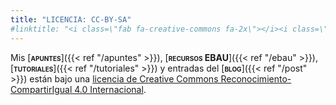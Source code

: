 ```yaml
---
title: "LICENCIA: CC-BY-SA"
#linktitle: "<i class=\"fab fa-creative-commons fa-2x\"></i><i class=\"fab fa-creative-commons-by fa-2x\"></i><i class=\"fab fa-creative-commons-sa fa-2x\"></i>"
---
```


Mis [<span style="font-variant:small-caps;">**apuntes**</span>]({{< ref "/apuntes" >}}), [<span style="font-variant:small-caps;">**recursos EBAU**</span>]({{< ref "/ebau" >}}), [<span style="font-variant:small-caps;">**tutoriales**</span>]({{< ref "/tutoriales" >}}) y entradas del [<span style="font-variant:small-caps;">**blog**</span>]({{< ref "/post" >}}) están bajo una [licencia de Creative Commons Reconocimiento-CompartirIgual 4.0 Internacional](https://creativecommons.org/licenses/by-sa/4.0/deed.es).

<center>
<i class="fab fa-creative-commons fa-2x"></i><i class="fab fa-creative-commons-by fa-2x"></i><i class="fab fa-creative-commons-sa fa-2x"></i>
</center>

